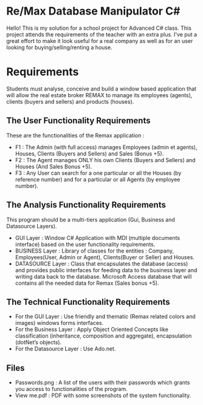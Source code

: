 # Re/Max Database Manipulator C#

Hello! This is my solution for a school project for Advanced C# class. This project attends the requirements of the teacher with an extra plus. I've put a great effort to make it look useful for a real company as well as for an user looking for buying/selling/renting a house.


# Requirements

Students must analyse, conceive and build a window based application that will allow the real estate broker REMAX to manage its employees (agents), clients (buyers and sellers) and products (houses).


## The User Functionality Requirements

These are the functionalities of the Remax application :

 - F1 : The Admin (with full access) manages Employees (admin et
   agents), Houses, Clients (Buyers and Sellers) and Sales (Bonus +5).
 - F2 : The Agent manages ONLY his own Clients (Buyers and Sellers) and
   Houses (And Sales Bonus +5).
 - F3 : Any User can search for a one particular or all the Houses (by
   reference number) and for a particular or all Agents (by employee
   number).

## The Analysis Functionality Requirements

This program should be a multi-tiers application (Gui, Business and Datasource Layers).

- GUI Layer :
Window C# Application with MDI (multiple documents interface) based on the user functionality requirements.
- BUSINESS Layer :
Library of classes for the entities : Company, Employees(User, Admin or Agent), Clients(Buyer or Seller) and Houses.
- DATASOURCE Layer :
Class that encapsulates the database (access) and provides public interfaces for feeding data to the business layer and writing data back to the database.
Microsoft Access database that will contains all the needed data for Remax (Sales bonus +5).

## The Technical Functionality Requirements
-	For the GUI Layer : Use friendly and thematic (Remax related colors and images) windows forms interfaces.
-	For the Business Layer : Apply Object Oriented Concepts like classification (inheritance, composition and aggregate), encapsulation (dotNet’s objects).
-	For the Datasource Layer : Use Ado.net.

## Files
-	Passwords.png : A list of the users with their passwords which grants you access to functionalities of the program.
- View me.pdf : PDF with some screenshots of the system functionality.
